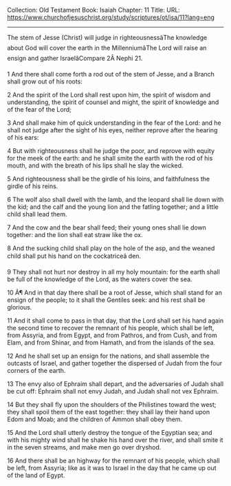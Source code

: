 Collection: Old Testament
Book: Isaiah
Chapter: 11
Title: 
URL: https://www.churchofjesuschrist.org/study/scriptures/ot/isa/11?lang=eng

---

The stem of Jesse (Christ) will judge in righteousnessâThe knowledge about God will cover the earth in the MillenniumâThe Lord will raise an ensign and gather IsraelâCompare 2Â Nephi 21.

1 And there shall come forth a rod out of the stem of Jesse, and a Branch shall grow out of his roots:

2 And the spirit of the Lord shall rest upon him, the spirit of wisdom and understanding, the spirit of counsel and might, the spirit of knowledge and of the fear of the Lord;

3 And shall make him of quick understanding in the fear of the Lord: and he shall not judge after the sight of his eyes, neither reprove after the hearing of his ears:

4 But with righteousness shall he judge the poor, and reprove with equity for the meek of the earth: and he shall smite the earth with the rod of his mouth, and with the breath of his lips shall he slay the wicked.

5 And righteousness shall be the girdle of his loins, and faithfulness the girdle of his reins.

6 The wolf also shall dwell with the lamb, and the leopard shall lie down with the kid; and the calf and the young lion and the fatling together; and a little child shall lead them.

7 And the cow and the bear shall feed; their young ones shall lie down together: and the lion shall eat straw like the ox.

8 And the sucking child shall play on the hole of the asp, and the weaned child shall put his hand on the cockatriceâ den.

9 They shall not hurt nor destroy in all my holy mountain: for the earth shall be full of the knowledge of the Lord, as the waters cover the sea.

10 Â¶ And in that day there shall be a root of Jesse, which shall stand for an ensign of the people; to it shall the Gentiles seek: and his rest shall be glorious.

11 And it shall come to pass in that day, that the Lord shall set his hand again the second time to recover the remnant of his people, which shall be left, from Assyria, and from Egypt, and from Pathros, and from Cush, and from Elam, and from Shinar, and from Hamath, and from the islands of the sea.

12 And he shall set up an ensign for the nations, and shall assemble the outcasts of Israel, and gather together the dispersed of Judah from the four corners of the earth.

13 The envy also of Ephraim shall depart, and the adversaries of Judah shall be cut off: Ephraim shall not envy Judah, and Judah shall not vex Ephraim.

14 But they shall fly upon the shoulders of the Philistines toward the west; they shall spoil them of the east together: they shall lay their hand upon Edom and Moab; and the children of Ammon shall obey them.

15 And the Lord shall utterly destroy the tongue of the Egyptian sea; and with his mighty wind shall he shake his hand over the river, and shall smite it in the seven streams, and make men go over dryshod.

16 And there shall be an highway for the remnant of his people, which shall be left, from Assyria; like as it was to Israel in the day that he came up out of the land of Egypt.
